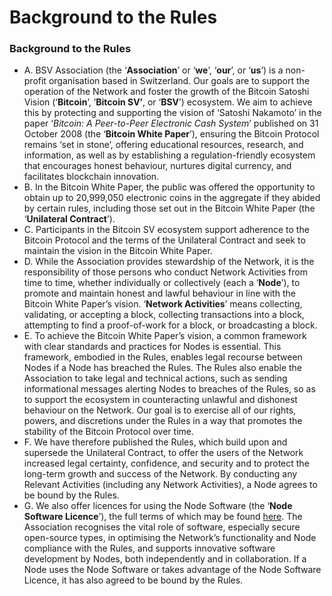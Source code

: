 # Background to the Rules

### Background to the Rules

* A.            BSV Association (the ‘**Association**’ or ‘**we**’, ‘**our**’, or ‘**us**’) is a non-profit organisation based in Switzerland. Our goals are to support the operation of the Network and foster the growth of the Bitcoin Satoshi Vision (‘**Bitcoin**’, ‘**Bitcoin SV’**, or ‘**BSV**’) ecosystem. We aim to achieve this by protecting and supporting the vision of ‘Satoshi Nakamoto’ in the paper ‘_Bitcoin: A Peer-to-Peer Electronic Cash System_’ published on 31 October 2008 (the ‘**Bitcoin White Paper**’), ensuring the Bitcoin Protocol remains ‘set in stone’, offering educational resources, research, and information, as well as by establishing a regulation-friendly ecosystem that encourages honest behaviour, nurtures digital currency, and facilitates blockchain innovation.
* B.             In the Bitcoin White Paper, the public was offered the opportunity to obtain up to 20,999,050 electronic coins in the aggregate if they abided by certain rules, including those set out in the Bitcoin White Paper (the ‘**Unilateral Contract**’).
* C.             Participants in the Bitcoin SV ecosystem support adherence to the Bitcoin Protocol and the terms of the Unilateral Contract and seek to maintain the vision in the Bitcoin White Paper.
* D.            While the Association provides stewardship of the Network, it is the responsibility of those persons who conduct Network Activities from time to time, whether individually or collectively (each a ‘**Node**’), to promote and maintain honest and lawful behaviour in line with the Bitcoin White Paper’s vision. ‘**Network Activities**’ means collecting, validating, or accepting a block, collecting transactions into a block, attempting to find a proof-of-work for a block, or broadcasting a block.
* E.             To achieve the Bitcoin White Paper’s vision, a common framework with clear standards and practices for Nodes is essential. This framework, embodied in the Rules, enables legal recourse between Nodes if a Node has breached the Rules. The Rules also enable the Association to take legal and technical actions, such as sending informational messages alerting Nodes to breaches of the Rules, so as to support the ecosystem in counteracting unlawful and dishonest behaviour on the Network. Our goal is to exercise all of our rights, powers, and discretions under the Rules in a way that promotes the stability of the Bitcoin Protocol over time.
* F.             We have therefore published the Rules, which build upon and supersede the Unilateral Contract, to offer the users of the Network increased legal certainty, confidence, and security and to protect the long-term growth and success of the Network. By conducting any Relevant Activities (including any Network Activities), a Node agrees to be bound by the Rules.
* G.            We also offer licences for using the Node Software (the ‘**Node Software Licence**’), the full terms of which may be found [here](https://github.com/bitcoin-sv/bitcoin-sv/blob/master/LICENSE). The Association recognises the vital role of software, especially secure open-source types, in optimising the Network’s functionality and Node compliance with the Rules, and supports innovative software development by Nodes, both independently and in collaboration. If a Node uses the Node Software or takes advantage of the Node Software Licence, it has also agreed to be bound by the Rules.
